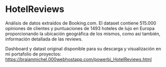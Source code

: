 # HotelReviews
Análisis de datos extraídos de Booking.com.  El dataset contiene 515.000 opiniones de clientes y puntuaciones de 1493 hoteles de lujo en Europa proporcionando la ubicación geográfica de los mismos, como así también, información detallada de las reviews.

Dashboard y datast original disponible para su descarga y visualización en mi portafolio de proyectos: https://braianmichel.000webhostapp.com/powerbi_HotelReviews.html
